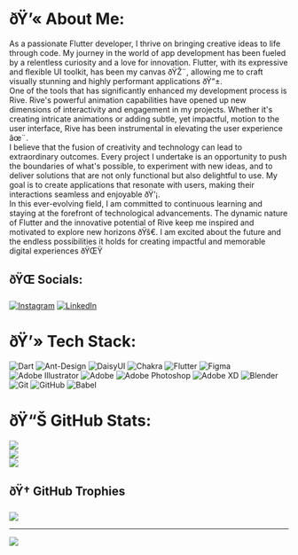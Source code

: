 # ðŸ’« About Me:
As a passionate Flutter developer, I thrive on bringing creative ideas to life through code. My journey in the world of app development has been fueled by a relentless curiosity and a love for innovation. Flutter, with its expressive and flexible UI toolkit, has been my canvas ðŸŽ¨, allowing me to craft visually stunning and highly performant applications ðŸ“±.<br>One of the tools that has significantly enhanced my development process is Rive. Rive's powerful animation capabilities have opened up new dimensions of interactivity and engagement in my projects. Whether it's creating intricate animations or adding subtle, yet impactful, motion to the user interface, Rive has been instrumental in elevating the user experience âœ¨.<br>I believe that the fusion of creativity and technology can lead to extraordinary outcomes. Every project I undertake is an opportunity to push the boundaries of what's possible, to experiment with new ideas, and to deliver solutions that are not only functional but also delightful to use. My goal is to create applications that resonate with users, making their interactions seamless and enjoyable ðŸ’¡.<br>In this ever-evolving field, I am committed to continuous learning and staying at the forefront of technological advancements. The dynamic nature of Flutter and the innovative potential of Rive keep me inspired and motivated to explore new horizons ðŸš€. I am excited about the future and the endless possibilities it holds for creating impactful and memorable digital experiences ðŸŒŸ


## ðŸŒ Socials:
[![Instagram](https://img.shields.io/badge/Instagram-%23E4405F.svg?logo=Instagram&logoColor=white)](https://instagram.com/Arian_zarini) [![LinkedIn](https://img.shields.io/badge/LinkedIn-%230077B5.svg?logo=linkedin&logoColor=white)](https://linkedin.com/in/Arian-zarrini) 

# ðŸ’» Tech Stack:
![Dart](https://img.shields.io/badge/dart-%230175C2.svg?style=flat&logo=dart&logoColor=white) ![Ant-Design](https://img.shields.io/badge/-AntDesign-%230170FE?style=flat&logo=ant-design&logoColor=white) ![DaisyUI](https://img.shields.io/badge/daisyui-5A0EF8?style=flat&logo=daisyui&logoColor=white) ![Chakra](https://img.shields.io/badge/chakra-%234ED1C5.svg?style=flat&logo=chakraui&logoColor=white) ![Flutter](https://img.shields.io/badge/Flutter-%2302569B.svg?style=flat&logo=Flutter&logoColor=white) ![Figma](https://img.shields.io/badge/figma-%23F24E1E.svg?style=flat&logo=figma&logoColor=white) ![Adobe Illustrator](https://img.shields.io/badge/adobe%20illustrator-%23FF9A00.svg?style=flat&logo=adobe%20illustrator&logoColor=white) ![Adobe](https://img.shields.io/badge/adobe-%23FF0000.svg?style=flat&logo=adobe&logoColor=white) ![Adobe Photoshop](https://img.shields.io/badge/adobe%20photoshop-%2331A8FF.svg?style=flat&logo=adobe%20photoshop&logoColor=white) ![Adobe XD](https://img.shields.io/badge/Adobe%20XD-470137?style=flat&logo=Adobe%20XD&logoColor=#FF61F6) ![Blender](https://img.shields.io/badge/blender-%23F5792A.svg?style=flat&logo=blender&logoColor=white) ![Git](https://img.shields.io/badge/git-%23F05033.svg?style=flat&logo=git&logoColor=white) ![GitHub](https://img.shields.io/badge/github-%23121011.svg?style=flat&logo=github&logoColor=white) ![Babel](https://img.shields.io/badge/Babel-F9DC3e?style=flat&logo=babel&logoColor=black)
# ðŸ“Š GitHub Stats:
![](https://github-readme-stats.vercel.app/api?username=ArianZzz&theme=ambient_gradient&hide_border=false&include_all_commits=true&count_private=true)<br/>
![](https://github-readme-streak-stats.herokuapp.com/?user=ArianZzz&theme=ambient_gradient&hide_border=false)<br/>
![](https://github-readme-stats.vercel.app/api/top-langs/?username=ArianZzz&theme=ambient_gradient&hide_border=false&include_all_commits=true&count_private=true&layout=compact)

## ðŸ† GitHub Trophies
![](https://github-profile-trophy.vercel.app/?username=ArianZzz&theme=cobalt&no-frame=false&no-bg=true&margin-w=4)

---
[![](https://visitcount.itsvg.in/api?id=ArianZzz&icon=5&color=10)](https://visitcount.itsvg.in)

<!-- Proudly created with GPRM ( https://gprm.itsvg.in ) -->

<!---
ArianZzz/ArianZzz is a ✨ special ✨ repository because its `README.md` (this file) appears on your GitHub profile.
You can click the Preview link to take a look at your changes.
--->
